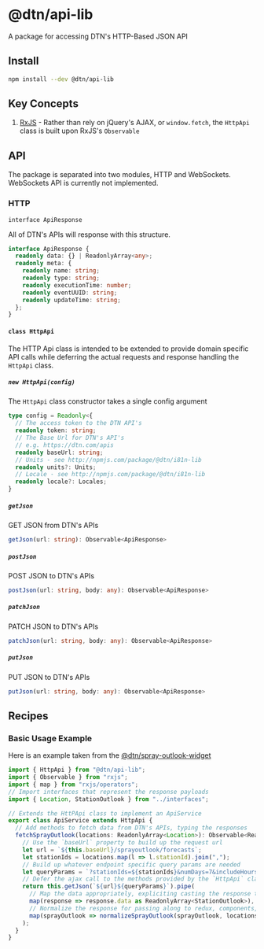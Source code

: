 # @dtn/api-lib

A package for accessing DTN's HTTP-Based JSON API

## Install

```sh
npm install --dev @dtn/api-lib
```

## Key Concepts

1.  [RxJS](https://rxjs-dev.firebaseapp.com/guide/overview) - Rather than rely on jQuery's AJAX, or `window.fetch`, the `HttpApi` class is built upon RxJS's `Observable`

## API

The package is separated into two modules, HTTP and WebSockets. WebSockets API is currently not implemented.

### HTTP

`interface ApiResponse`

All of DTN's APIs will response with this structure.

```TypeScript
interface ApiResponse {
  readonly data: {} | ReadonlyArray<any>;
  readonly meta: {
    readonly name: string;
    readonly type: string;
    readonly executionTime: number;
    readonly eventUUID: string;
    readonly updateTime: string;
  };
}
```

#### `class HttpApi`

The HTTP Api class is intended to be extended to provide domain specific API calls while deferring the actual requests and response handling the `HttpApi` class.

##### `new HttpApi(config)`

The `HttpApi` class constructor takes a single config argument

```TypeScript
type config = Readonly<{
  // The access token to the DTN API's
  readonly token: string;
  // The Base Url for DTN's API's
  // e.g. https://dtn.com/apis
  readonly baseUrl: string;
  // Units - see http://npmjs.com/package/@dtn/i81n-lib
  readonly units?: Units;
  // Locale - see http://npmjs.com/package/@dtn/i81n-lib
  readonly locale?: Locales;
}
```

##### `getJson`

GET JSON from DTN's APIs

```TypeScript
getJson(url: string): Observable<ApiResponse>
```

##### `postJson`

POST JSON to DTN's APIs

```TypeScript
postJson(url: string, body: any): Observable<ApiResponse>
```

##### `patchJson`

PATCH JSON to DTN's APIs

```TypeScript
patchJson(url: string, body: any): Observable<ApiResponse>
```

##### `putJson`

PUT JSON to DTN's APIs

```TypeScript
putJson(url: string, body: any): Observable<ApiResponse>
```

## Recipes

### Basic Usage Example

Here is an example taken from the [@dtn/spray-outlook-widget](https://www.npmjs.com/package/@dtn/spray-outlook-widget)

```TypeScript
import { HttpApi } from "@dtn/api-lib";
import { Observable } from "rxjs";
import { map } from "rxjs/operators";
// Import interfaces that represent the response payloads
import { Location, StationOutlook } from "../interfaces";

// Extends the HttPApi class to implement an ApiService
export class ApiService extends HttpApi {
  // Add methods to fetch data from DTN's APIs, typing the responses
  fetchSprayOutlook(locations: ReadonlyArray<Location>): Observable<ReadonlyArray<StationOutlook>> {
    // Use the `baseUrl` property to build up the request url
    let url = `${this.baseUrl}/sprayoutlook/forecasts`;
    let stationIds = locations.map(l => l.stationId).join(",");
    // Build up whatever endpoint specific query params are needed
    let queryParams = `?stationIds=${stationIds}&numDays=7&includeHours=true`;
    // Defer the ajax call to the methods provided by the `HttpApi` class
    return this.getJson(`${url}${queryParams}`).pipe(
      // Map the data appropriately, expliciting casting the response type if necessary to maintain stong typings
      map(response => response.data as ReadonlyArray<StationOutlook>),
      // Normalize the response for passing along to redux, components, etc
      map(sprayOutlook => normalizeSprayOutlook(sprayOutlook, locations)),
    );
  }
}
```
